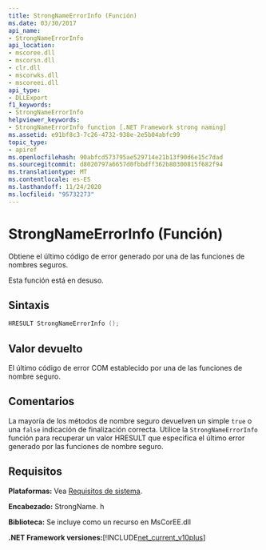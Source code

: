 ```yaml
---
title: StrongNameErrorInfo (Función)
ms.date: 03/30/2017
api_name:
- StrongNameErrorInfo
api_location:
- mscoree.dll
- mscorsn.dll
- clr.dll
- mscorwks.dll
- mscoreei.dll
api_type:
- DLLExport
f1_keywords:
- StrongNameErrorInfo
helpviewer_keywords:
- StrongNameErrorInfo function [.NET Framework strong naming]
ms.assetid: e91bf8c3-7c26-4732-938e-2e5b04abfc99
topic_type:
- apiref
ms.openlocfilehash: 90abfcd573795ae529714e21b13f90d6e15c7dad
ms.sourcegitcommit: d8020797a6657d0fbbdff362b80300815f682f94
ms.translationtype: MT
ms.contentlocale: es-ES
ms.lasthandoff: 11/24/2020
ms.locfileid: "95732273"
---
```

# <a name="strongnameerrorinfo-function"></a>StrongNameErrorInfo (Función)

Obtiene el último código de error generado por una de las funciones de nombres seguros.  
  
 Esta función está en desuso.  
  
## <a name="syntax"></a>Sintaxis  
  
```cpp  
HRESULT StrongNameErrorInfo ();
```  
  
## <a name="return-value"></a>Valor devuelto  

 El último código de error COM establecido por una de las funciones de nombre seguro.  
  
## <a name="remarks"></a>Comentarios  

 La mayoría de los métodos de nombre seguro devuelven un simple `true` o una `false` indicación de finalización correcta. Utilice la `StrongNameErrorInfo` función para recuperar un valor HRESULT que especifica el último error generado por las funciones de nombre seguro.  
  
## <a name="requirements"></a>Requisitos  

 **Plataformas:** Vea [Requisitos de sistema](../../get-started/system-requirements.md).  
  
 **Encabezado:** StrongName. h  
  
 **Biblioteca:** Se incluye como un recurso en MsCorEE.dll  
  
 **.NET Framework versiones:**[!INCLUDE[net_current_v10plus](../../../../includes/net-current-v10plus-md.md)]  
